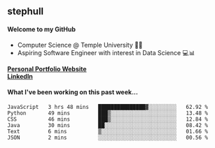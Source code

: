 ## stephull

#### Welcome to my GitHub
  * Computer Science @ Temple University 🍒🦉
  * Aspiring Software Engineer with interest in Data Science 💻📊

<a href="http://stephull.github.io" target="_blank"><b>Personal Portfolio Website</b></a>
<br />
<a href="https://linkedin.com/in/shullender/" target="_blank"><b>LinkedIn</b></a>

#### What I've been working on this past week...
<!--START_SECTION:waka-->

```text
JavaScript   3 hrs 48 mins   ███████████████▓░░░░░░░░░   62.92 %
Python       49 mins         ███▒░░░░░░░░░░░░░░░░░░░░░   13.48 %
CSS          46 mins         ███▒░░░░░░░░░░░░░░░░░░░░░   12.84 %
Java         30 mins         ██░░░░░░░░░░░░░░░░░░░░░░░   08.42 %
Text         6 mins          ▒░░░░░░░░░░░░░░░░░░░░░░░░   01.66 %
JSON         2 mins          ░░░░░░░░░░░░░░░░░░░░░░░░░   00.56 %
```

<!--END_SECTION:waka-->
